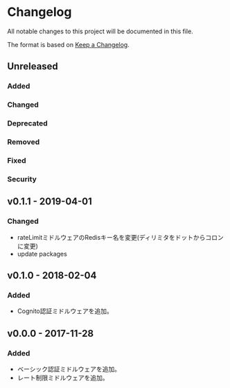 # Changelog

All notable changes to this project will be documented in this file.

The format is based on [Keep a Changelog](http://keepachangelog.com/).

## Unreleased

### Added

### Changed

### Deprecated

### Removed

### Fixed

### Security

## v0.1.1 - 2019-04-01

### Changed

- rateLimitミドルウェアのRedisキー名を変更(ディリミタをドットからコロンに変更)
- update packages

## v0.1.0 - 2018-02-04

### Added

- Cognito認証ミドルウェアを追加。

## v0.0.0 - 2017-11-28

### Added

- ベーシック認証ミドルウェアを追加。
- レート制限ミドルウェアを追加。
